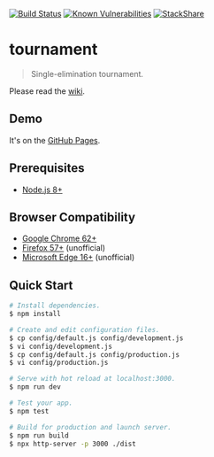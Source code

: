 [![Build Status](https://travis-ci.org/chatoo2412/tournament.svg?branch=master)](https://travis-ci.org/chatoo2412/tournament)
[![Known Vulnerabilities](https://snyk.io/test/github/chatoo2412/tournament/badge.svg)](https://snyk.io/test/github/chatoo2412/tournament)
[![StackShare](https://img.shields.io/badge/tech-stack-0690fa.svg?style=flat)](https://stackshare.io/chatoo2412/tournament)

# tournament

> Single-elimination tournament.

Please read the [wiki].

## Demo

It's on the [GitHub Pages].

## Prerequisites

* [Node.js 8+]

## Browser Compatibility

* [Google Chrome 62+]
* [Firefox 57+] (unofficial)
* [Microsoft Edge 16+] (unofficial)

## Quick Start

``` sh
# Install dependencies.
$ npm install

# Create and edit configuration files.
$ cp config/default.js config/development.js
$ vi config/development.js
$ cp config/default.js config/production.js
$ vi config/production.js

# Serve with hot reload at localhost:3000.
$ npm run dev

# Test your app.
$ npm test

# Build for production and launch server.
$ npm run build
$ npx http-server -p 3000 ./dist
```

[GitHub Pages]: https://chatoo2412.github.io/tournament/
[wiki]: https://github.com/chatoo2412/tournament/wiki
[Node.js 8+]: https://nodejs.org/
[Google Chrome 62+]: https://google.com/chrome/
[Firefox 57+]: https://www.mozilla.org/firefox/
[Microsoft Edge 16+]: https://www.microsoft.com/windows/microsoft-edge
